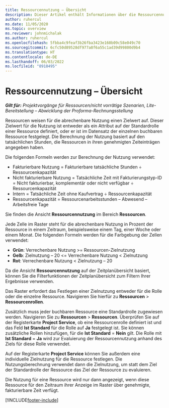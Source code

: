 ```yaml
---
title: Ressourcennutzung – Übersicht
description: Dieser Artikel enthält Informationen über die Ressourcennutzung in Project Operations.
author: ruhercul
ms.date: 11/05/2020
ms.topic: overview
ms.reviewer: johnmichalak
ms.author: ruhercul
ms.openlocfilehash: 5fbba4c9feaf3b26fba3423e160b09c58e049c70
ms.sourcegitcommit: 6cfc50d89528df977a8f6a55c1ad39d99800d9b4
ms.translationtype: HT
ms.contentlocale: de-DE
ms.lasthandoff: 06/03/2022
ms.locfileid: "8918495"
---
```

# <a name="resource-utilization-overview"></a>Ressourcennutzung – Übersicht

_**Gilt für:** Projektvorgänge für Ressourcen/nicht vorrätige Szenarien, Lite-Bereitstellung – Abwicklung der Proforma-Rechnungsstellung_

Ressourcen weisen für die abrechenbare Nutzung einen Zielwert auf. Dieser Zielwert für die Nutzung ist entweder als ein Attribut auf der Standardrolle einer Ressource definiert, oder er ist im Datensatz der einzelnen buchbaren Ressource festgelegt. Die Berechnung der Nutzung basiert auf den tatsächlichen Stunden, die Ressourcen in ihren genehmigten Zeiteinträgen angegeben haben.

Die folgenden Formeln werden zur Berechnung der Nutzung verwendet:

  - Fakturierbare Nutzung = Fakturierbare tatsächliche Stunden ÷ Ressourcenkapazität
  - Nicht fakturierbare Nutzung = Tatsächliche Zeit mit Fakturierungstyp-ID = Nicht fakturierbar, komplementär oder nicht verfügbar ÷ Ressourcenkapazität
  - Intern = Tatsächliche Zeit ohne Kaufvertrag ÷ Ressourcenkapazität
  - Ressourcenkapazität = Ressourcenarbeitsstunden – Abwesend – Arbeitsfreie Tage

Sie finden die Ansicht **Ressourcennutzung** im Bereich **Ressourcen**.

Jede Zelle im Raster steht für die abrechenbare Nutzung in Prozent der Ressource in einem Zeitraum, beispielsweise einem Tag, einer Woche oder einem Monat. Die folgenden Formeln werden für die Farbgebung der Zellen verwendet:

  - **Grün**: Verrechenbare Nutzung >= Ressourcen-Zielnutzung
  - **Gelb**: Zielnutzung – 20 <= Verrechenbare Nutzung < Zielnutzung
  - **Rot**: Verrechenbare Nutzung < Zielnutzung – 20

Da die Ansicht **Ressourcennutzung** auf der Zeitplanübersicht basiert, können Sie die Filterfunktionen der Zeitplanübersicht zum Filtern Ihrer Ergebnisse verwenden.

Das Raster erfordert das Festlegen einer Zielnutzung entweder für die Rolle oder die einzelne Ressource. Navigieren Sie hierfür zu **Ressourcen** > **Ressourcenrollen**.

Zusätzlich muss jeder buchbaren Ressource eine Standardrolle zugewiesen werden. Navigieren Sie zu **Ressourcen** > **Ressourcen**. Überprüfen Sie auf der Registerkarte **Project Service**, ob eine Ressourcenrolle definiert ist und das Feld **Ist Standard** für die Rolle auf **Ja** festgelegt ist. Sie können zusätzliche Rollen hinzufügen, für die **Ist Standard** = **Nein** gilt. Die Rolle mit **Ist Standard** = **Ja** wird zur Evaluierung der Ressourcennutzung anhand des Ziels für diese Rolle verwendet.

Auf der Registerkarte **Project Service** können Sie außerdem eine individuelle Zielnutzung für die Ressource festlegen. Die Nutzungsberechnung verwendet dann die Zielnutzung, um statt dem Ziel der Standardrolle der Ressource das Ziel der Ressource zu evaluieren.

Die Nutzung für eine Ressource wird nur dann angezeigt, wenn diese Ressource für den Zeitraum ihrer Anzeige im Raster über genehmigte, fakturierbare Zeit verfügt.


[!INCLUDE[footer-include](../includes/footer-banner.md)]